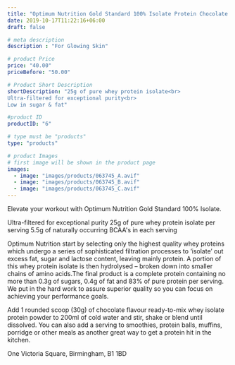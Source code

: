 ```yaml
---
title: "Optimum Nutrition Gold Standard 100% Isolate Protein Chocolate 930g"
date: 2019-10-17T11:22:16+06:00
draft: false

# meta description
description : "For Glowing Skin"

# product Price
price: "40.00"
priceBefore: "50.00"

# Product Short Description
shortDescription: "25g of pure whey protein isolate<br>
Ultra-filtered for exceptional purity<br>
Low in sugar & fat"

#product ID
productID: "6"

# type must be "products"
type: "products"

# product Images
# first image will be shown in the product page
images:
  - image: "images/products/063745_A.avif"
  - image: "images/products/063745_B.avif"
  - image: "images/products/063745_C.avif"
---
```


Elevate your workout with Optimum Nutrition Gold Standard 100% Isolate.


Ultra-filtered for exceptional purity
25g of pure whey protein isolate per serving
5.5g of naturally occurring BCAA's in each serving

Optimum Nutrition start by selecting only the highest quality whey proteins which undergo a series of sophisticated filtration processes to ‘isolate’ out excess fat, sugar and lactose content, leaving mainly protein. A portion of this whey protein isolate is then hydrolysed – broken down into smaller chains of amino acids.The final product is a complete protein containing no more than 0.3g of sugars, 0.4g of fat and 83% of pure protein per serving. We put in the hard work to assure superior quality so you can focus on achieving your performance goals.


Add 1 rounded scoop (30g) of chocolate flavour ready-to-mix whey isolate protein powder to 200ml of cold water and stir, shake or blend until dissolved. You can also add a serving to smoothies, protein balls, muffins, porridge or other meals as another great way to get a protein hit in the kitchen.


One Victoria Square, Birmingham, B1 1BD
